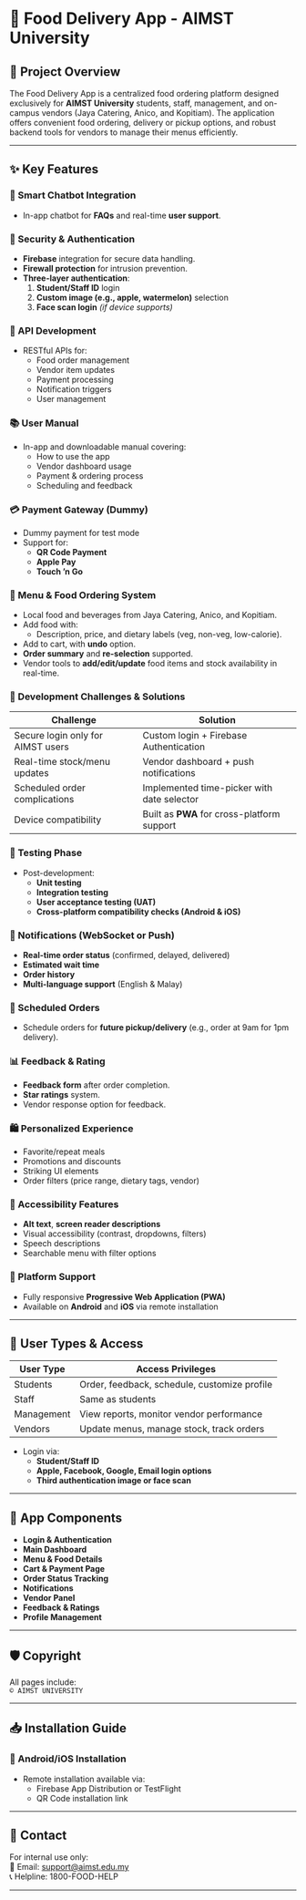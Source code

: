 # 🍱 Food Delivery App - AIMST University

## 📌 Project Overview
The Food Delivery App is a centralized food ordering platform designed exclusively for **AIMST University** students, staff, management, and on-campus vendors (Jaya Catering, Anico, and Kopitiam). The application offers convenient food ordering, delivery or pickup options, and robust backend tools for vendors to manage their menus efficiently.

---

## ✨ Key Features

### 🧠 Smart Chatbot Integration
- In-app chatbot for **FAQs** and real-time **user support**.

### 🔐 Security & Authentication
- **Firebase** integration for secure data handling.
- **Firewall protection** for intrusion prevention.
- **Three-layer authentication**:  
  1. **Student/Staff ID** login  
  2. **Custom image (e.g., apple, watermelon)** selection  
  3. **Face scan login** *(if device supports)*

### 🔌 API Development
- RESTful APIs for:
  - Food order management
  - Vendor item updates
  - Payment processing
  - Notification triggers
  - User management

### 📚 User Manual
- In-app and downloadable manual covering:
  - How to use the app
  - Vendor dashboard usage
  - Payment & ordering process
  - Scheduling and feedback

### 💳 Payment Gateway (Dummy)
- Dummy payment for test mode
- Support for:
  - **QR Code Payment**
  - **Apple Pay**
  - **Touch ’n Go**

### 🍜 Menu & Food Ordering System
- Local food and beverages from Jaya Catering, Anico, and Kopitiam.
- Add food with:
  - Description, price, and dietary labels (veg, non-veg, low-calorie).
- Add to cart, with **undo** option.
- **Order summary** and **re-selection** supported.
- Vendor tools to **add/edit/update** food items and stock availability in real-time.

### 🚧 Development Challenges & Solutions
| Challenge                            | Solution                                      |
|-------------------------------------|-----------------------------------------------|
| Secure login only for AIMST users   | Custom login + Firebase Authentication        |
| Real-time stock/menu updates        | Vendor dashboard + push notifications         |
| Scheduled order complications       | Implemented time-picker with date selector    |
| Device compatibility                | Built as **PWA** for cross-platform support   |

### 🧪 Testing Phase
- Post-development:
  - **Unit testing**
  - **Integration testing**
  - **User acceptance testing (UAT)**
  - **Cross-platform compatibility checks (Android & iOS)**

### 🔔 Notifications (WebSocket or Push)
- **Real-time order status** (confirmed, delayed, delivered)
- **Estimated wait time**
- **Order history**
- **Multi-language support** (English & Malay)

### 📆 Scheduled Orders
- Schedule orders for **future pickup/delivery** (e.g., order at 9am for 1pm delivery).

### 📊 Feedback & Rating
- **Feedback form** after order completion.
- **Star ratings** system.
- Vendor response option for feedback.

### 🛍️ Personalized Experience
- Favorite/repeat meals
- Promotions and discounts
- Striking UI elements
- Order filters (price range, dietary tags, vendor)

### 🔎 Accessibility Features
- **Alt text**, **screen reader descriptions**
- Visual accessibility (contrast, dropdowns, filters)
- Speech descriptions
- Searchable menu with filter options

### 📱 Platform Support
- Fully responsive **Progressive Web Application (PWA)**
- Available on **Android** and **iOS** via remote installation

---

## 👥 User Types & Access

| User Type     | Access Privileges                                         |
|---------------|-----------------------------------------------------------|
| Students      | Order, feedback, schedule, customize profile              |
| Staff         | Same as students                                          |
| Management    | View reports, monitor vendor performance                  |
| Vendors       | Update menus, manage stock, track orders                  |

- Login via:
  - **Student/Staff ID**
  - **Apple, Facebook, Google, Email login options**
  - **Third authentication image or face scan**

---

## 🧾 App Components

- **Login & Authentication**
- **Main Dashboard**
- **Menu & Food Details**
- **Cart & Payment Page**
- **Order Status Tracking**
- **Notifications**
- **Vendor Panel**
- **Feedback & Ratings**
- **Profile Management**

---

## 🛡️ Copyright

All pages include:  
`© AIMST UNIVERSITY`

---

## 📥 Installation Guide

### 📲 Android/iOS Installation
- Remote installation available via:
  - Firebase App Distribution or TestFlight
  - QR Code installation link

---

## 📧 Contact

For internal use only:  
📧 Email: support@aimst.edu.my  
📞 Helpline: 1800-FOOD-HELP

---

